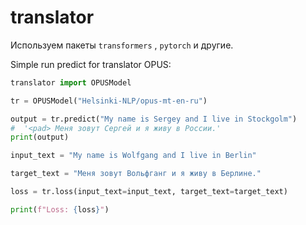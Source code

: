 # translator

Используем пакеты `transformers` , `pytorch` и другие.

Simple run predict for translator OPUS:

``` python
translator import OPUSModel

tr = OPUSModel("Helsinki-NLP/opus-mt-en-ru")

output = tr.predict("My name is Sergey and I live in Stockgolm")
#  '<pad> Меня зовут Сергей и я живу в России.'
print(output)

input_text = "My name is Wolfgang and I live in Berlin"                                                                                                     

target_text = "Меня зовут Вольфганг и я живу в Берлине."                                                                                                    

loss = tr.loss(input_text=input_text, target_text=target_text)                                                                                              

print(f"Loss: {loss}")
```
